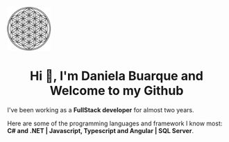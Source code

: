 <img src="picture.jpg" height="100" width="100"/>

<h1 align="center">Hi  👋, I'm Daniela Buarque and Welcome to my Github</h1>

I've been working as a **FullStack developer** for almost two years.

Here are some of the programming languages and framework I know most: **C# and .NET | Javascript, Typescript and Angular | SQL Server**.

